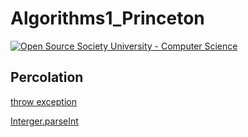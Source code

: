 # Algorithms1_Princeton
[![Open Source Society University - Computer Science](https://img.shields.io/badge/OSSU-computer--science-blue.svg)](https://github.com/ossu/computer-science)

## Percolation
[throw exception](https://github.com/starflyyy3119/Algorithms1_Princeton/blob/master/Percolation/Percolation.java)

[Interger.parseInt](https://github.com/starflyyy3119/Algorithms1_Princeton/blob/master/Percolation/PercolationStats.java)
